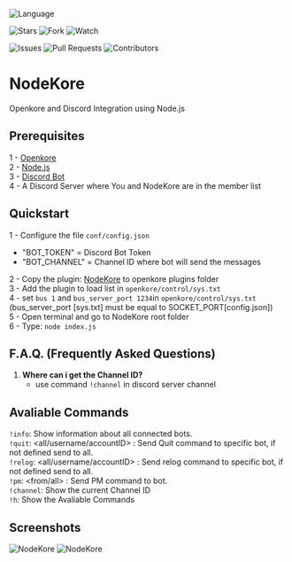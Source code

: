 ![Language](https://img.shields.io/badge/language-JavaScript-blue.svg)

![Stars](https://img.shields.io/github/stars/alisonrag/NodeKore)
![Fork](https://img.shields.io/github/forks/alisonrag/NodeKore?label=Fork)
![Watch](https://img.shields.io/github/watchers/alisonrag/NodeKore?label=Watch)

![Issues](https://img.shields.io/github/issues/alisonrag/NodeKore)
![Pull Requests](https://img.shields.io/github/issues-pr/alisonrag/NodeKore.svg)
![Contributors](https://img.shields.io/github/contributors/alisonrag/NodeKore.svg)

# NodeKore
 Openkore and Discord Integration using Node.js

## Prerequisites
1 - [Openkore](https://github.com/OpenKore/openkore)  
2 - [Node.js](https://nodejs.org/en/)  
3 - [Discord Bot](https://discord.com/developers/applications)  
4 - A Discord Server where You and NodeKore are in the member list  

## Quickstart
1 - Configure the file `conf/config.json`  
 - "BOT_TOKEN" = Discord Bot Token  
 - "BOT_CHANNEL" = Channel ID where bot will send the messages  
 
2 - Copy the plugin: [NodeKore](https://github.com/alisonrag/NodeKore/blob/main/plugin/NodeKore.pl) to openkore plugins folder  
3 - Add the plugin to load list in `openkore/control/sys.txt`  
4 - set `bus 1` and `bus_server_port 1234`in `openkore/control/sys.txt` (bus_server_port [sys.txt] must be equal to SOCKET_PORT[config.json])  
5 - Open terminal and go to NodeKore root folder  
6 - Type: `node index.js`  

## F.A.Q. (Frequently Asked Questions)
 1. **Where can i get the Channel ID?**
    - use command `!channel` in discord server channel

## Avaliable Commands
`!info`: Show information about all connected bots.  
`!quit`: <all/username/accountID> : Send Quit command to specific bot, if not defined send to all.  
`!relog`: <all/username/accountID> <time>: Send relog command to specific bot, if not defined send to all.  
`!pm`: <from/all> <to> <message>: Send PM command to bot.  
`!channel`: Show the current Channel ID  
`!h`: Show the Avaliable Commands
 
 ## Screenshots
 ![NodeKore](https://i.imgur.com/sjGY013.png)
 ![NodeKore](https://i.imgur.com/WhLMakO.png)
